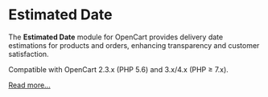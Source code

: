 # Estimated Date

The **Estimated Date** module for OpenCart provides delivery date estimations for products and orders, enhancing transparency and customer satisfaction.

Compatible with OpenCart 2.3.x (PHP 5.6) and 3.x/4.x (PHP ≥ 7.x).

[Read more...](./module)
